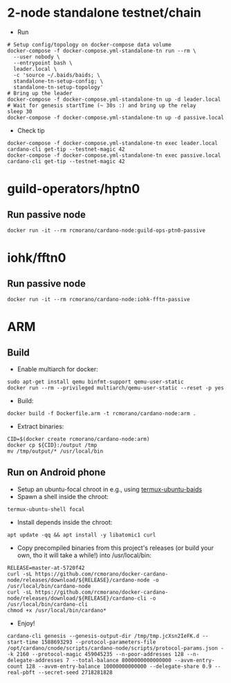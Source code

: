 # 2-node standalone testnet/chain

* Run
```
# Setup config/topology on docker-compose data volume
docker-compose -f docker-compose.yml-standalone-tn run --rm \
  --user nobody \
  --entrypoint bash \
  leader.local \
  -c 'source ~/.baids/baids; \
  standalone-tn-setup-config; \
  standalone-tn-setup-topology'
# Bring up the leader
docker-compose -f docker-compose.yml-standalone-tn up -d leader.local
# Wait for genesis startTime (~ 30s :) and bring up the relay
sleep 30
docker-compose -f docker-compose.yml-standalone-tn up -d passive.local
```

* Check tip
```
docker-compose -f docker-compose.yml-standalone-tn exec leader.local cardano-cli get-tip --testnet-magic 42
docker-compose -f docker-compose.yml-standalone-tn exec passive.local cardano-cli get-tip --testnet-magic 42
```

# guild-operators/hptn0

## Run passive node

```
docker run -it --rm rcmorano/cardano-node:guild-ops-ptn0-passive
```

# iohk/fftn0

## Run passive node

```
docker run -it --rm rcmorano/cardano-node:iohk-fftn-passive
```

# ARM

## Build

* Enable multiarch for docker:
```
sudo apt-get install qemu binfmt-support qemu-user-static
docker run --rm --privileged multiarch/qemu-user-static --reset -p yes
```
* Build:
```
docker build -f Dockerfile.arm -t rcmorano/cardano-node:arm .
```
* Extract binaries:
```
CID=$(docker create rcmorano/cardano-node:arm)
docker cp ${CID}:/output /tmp
mv /tmp/output/* /usr/local/bin
```

## Run on Android phone

* Setup an ubuntu-focal chroot in e.g., using [termux-ubuntu-baids]
* Spawn a shell inside the chroot:
```
termux-ubuntu-shell focal
```
* Install depends inside the chroot:
```
apt update -qq && apt install -y libatomic1 curl
```
* Copy precompiled binaries from this project's releases (or build your own, tho it will take a while!) into /usr/local/bin:
```
RELEASE=master-at-5720f42
curl -sL https://github.com/rcmorano/docker-cardano-node/releases/download/${RELEASE}/cardano-node -o /usr/local/bin/cardano-node
curl -sL https://github.com/rcmorano/docker-cardano-node/releases/download/${RELEASE}/cardano-cli -o /usr/local/bin/cardano-cli
chmod +x /usr/local/bin/cardano*
```
* Enjoy!


```
cardano-cli genesis --genesis-output-dir /tmp/tmp.jcXsn2IeFK.d --start-time 1588693293 --protocol-parameters-file /opt/cardano/cnode/scripts/cardano-node/scripts/protocol-params.json --k 2160 --protocol-magic 459045235 --n-poor-addresses 128 --n-delegate-addresses 7 --total-balance 8000000000000000 --avvm-entry-count 128 --avvm-entry-balance 10000000000000 --delegate-share 0.9 --real-pbft --secret-seed 2718281828
```

[termux-ubuntu-baids]: https://github.com/rcmorano/termux-ubuntu-baids#instructions

